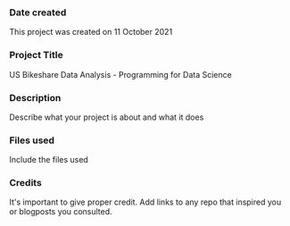### Date created
This project was created on 11 October 2021

### Project Title
US Bikeshare Data Analysis - Programming for Data Science

### Description
Describe what your project is about and what it does

### Files used
Include the files used

### Credits
It's important to give proper credit. Add links to any repo that inspired you or blogposts you consulted.
